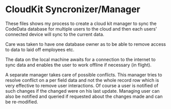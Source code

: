 # CloudKit Syncronizer/Manager

These files shows my process to create a cloud kit manager to sync the CodeData database for multiple users to the cloud and then each users' connected device will sync to the current data.

Care was taken to have one database owner as to be able to remove access to data to laid off employees etc.

The data on the local machine awaits for a connection to the internet to sync data and enables the user to work offline if necessary (in flight).

A separate manager takes care of possible conflicts. This manager tries to resolve conflict on a per field data and not the whole record row which is very effective to remove user interactions. Of course a user is notified of such changes if the changed were on his last update. Managing user can also be notified and queried if requested about the changes made and can be re-modified.
 
